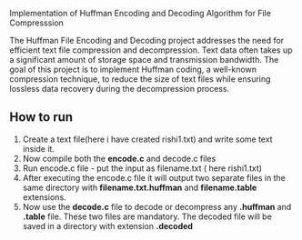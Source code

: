 Implementation of Huffman Encoding and Decoding Algorithm for File Compresssion

The Huffman File Encoding and Decoding project 
addresses the need for efficient text file compression and 
decompression. Text data often takes up a significant amount 
of storage space and transmission bandwidth. The goal of this 
project is to implement Huffman coding, a well-known 
compression technique, to reduce the size of text files while 
ensuring lossless data recovery during the decompression 
process.

## How to run 

1. Create a text file(here i have created rishi1.txt) and write some text inside it.
2. Now compile both the **encode.c** and decode.c files
3. Run encode.c file - put the input as filename.txt ( here rishi1.txt)
4. After executing the encode.c file it will output two separate files in the same directory with **filename.txt.huffman** and **filename.table** extensions.
5. Now use the **decode.c** file to decode or decompress any **.huffman** and **.table** file. These two files are mandatory. The decoded file will be saved in a directory with extension **.decoded**
